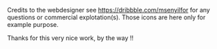 Credits to the webdesigner  see https://dribbble.com/msenyilfor for any questions or commercial explotation(s).
Those icons are here only for example purpose.

Thanks for this very nice work, by the way !!
